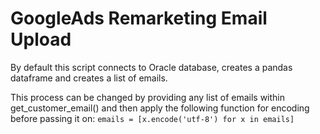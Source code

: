 # GoogleAds Remarketing Email Upload

By default this script connects to Oracle database, creates a pandas dataframe and creates a list of emails.

This process can be changed by providing any list of emails within get_customer_email() and then apply the following function for encoding before passing it on:
```emails = [x.encode('utf-8') for x in emails]```
